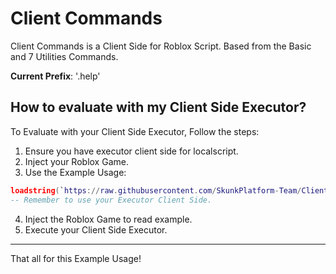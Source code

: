 # Client Commands

Client Commands is a Client Side for Roblox Script.
Based from the Basic and 7 Utilities Commands.

**Current Prefix**: '.help'

## How to evaluate with my Client Side Executor?

To Evaluate with your Client Side Executor, Follow the steps:
1. Ensure you have executor client side for localscript.
2. Inject your Roblox Game.
3. Use the Example Usage:
```lua
loadstring(`https://raw.githubusercontent.com/SkunkPlatform-Team/ClientCommands/refs/heads/main/Main.txt`)
-- Remember to use your Executor Client Side.
```
4. Inject the Roblox Game to read example.
5. Execute your Client Side Executor.

---

That all for this Example Usage!
